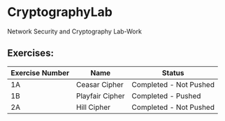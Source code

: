# CryptographyLab
Network Security and Cryptography Lab-Work


## Exercises:

| Exercise Number | Name | Status |
|------------|------|-------|
| 1A | Ceasar Cipher | Completed - Not Pushed |
| 1B | Playfair Cipher | Completed - Pushed |
| 2A | Hill Cipher | Completed - Not Pushed |t
